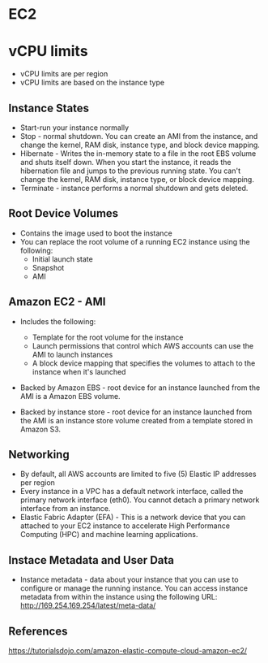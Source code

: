 # EC2 


# vCPU limits

- vCPU limits are per region
- vCPU limits are based on the instance type

## Instance States

- Start-run your instance normally
- Stop - normal shutdown.  You can create an AMI from the instance, and change the kernel, RAM disk, instance type, and block device mapping.
- Hibernate - Writes the in-memory state to a file in the root EBS volume and shuts itself down.  When you start the instance, it reads the hibernation file and jumps to the previous running state.  You can't change the kernel, RAM disk, instance type, or block device mapping.
- Terminate - instance performs a normal shutdown and gets deleted.


## Root Device Volumes

- Contains the image used to boot the instance
- You can replace the root volume of a running EC2 instance using the following:
    - Initial launch state
    - Snapshot
    - AMI

## Amazon EC2 - AMI

- Includes the following:
    - Template for the root volume for the instance
    - Launch permissions that control which AWS accounts can use the AMI to launch instances
    - A block device mapping that specifies the volumes to attach to the instance when it's launched

- Backed by Amazon EBS - root device for an instance launched from the AMI is a Amazon EBS volume. 
- Backed by instance store - root device for an instance launched from the AMI is an instance store volume created from a template stored in Amazon S3.

## Networking
- By default, all AWS accounts are limited to five (5) Elastic IP addresses per region
- Every instance in a VPC has a default network interface, called the primary network interface (eth0).  You cannot detach a primary network interface from an instance.
- Elastic Fabric Adapter (EFA) - This is a network device that you can attached to your EC2 instance to accelerate High Performance Computing (HPC) and machine learning applications.  


## Instace Metadata and User Data

- Instance metadata - data about your instance that you can use to configure or manage the running instance.  You can access instance metadata from within the instance using the following URL: http://169.254.169.254/latest/meta-data/

## References
https://tutorialsdojo.com/amazon-elastic-compute-cloud-amazon-ec2/